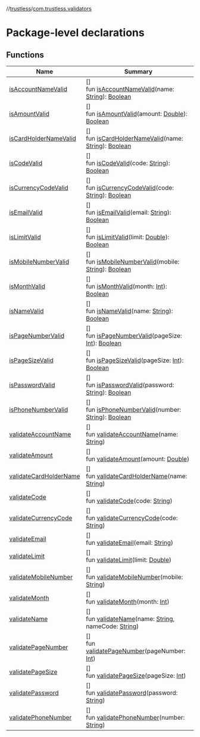 //[trustless](../../index.md)/[com.trustless.validators](index.md)

# Package-level declarations

## Functions

| Name | Summary |
|---|---|
| [isAccountNameValid](is-account-name-valid.md) | []<br>fun [isAccountNameValid](is-account-name-valid.md)(name: [String](https://kotlinlang.org/api/latest/jvm/stdlib/kotlin/-string/index.html)): [Boolean](https://kotlinlang.org/api/latest/jvm/stdlib/kotlin/-boolean/index.html) |
| [isAmountValid](is-amount-valid.md) | []<br>fun [isAmountValid](is-amount-valid.md)(amount: [Double](https://kotlinlang.org/api/latest/jvm/stdlib/kotlin/-double/index.html)): [Boolean](https://kotlinlang.org/api/latest/jvm/stdlib/kotlin/-boolean/index.html) |
| [isCardHolderNameValid](is-card-holder-name-valid.md) | []<br>fun [isCardHolderNameValid](is-card-holder-name-valid.md)(name: [String](https://kotlinlang.org/api/latest/jvm/stdlib/kotlin/-string/index.html)): [Boolean](https://kotlinlang.org/api/latest/jvm/stdlib/kotlin/-boolean/index.html) |
| [isCodeValid](is-code-valid.md) | []<br>fun [isCodeValid](is-code-valid.md)(code: [String](https://kotlinlang.org/api/latest/jvm/stdlib/kotlin/-string/index.html)): [Boolean](https://kotlinlang.org/api/latest/jvm/stdlib/kotlin/-boolean/index.html) |
| [isCurrencyCodeValid](is-currency-code-valid.md) | []<br>fun [isCurrencyCodeValid](is-currency-code-valid.md)(code: [String](https://kotlinlang.org/api/latest/jvm/stdlib/kotlin/-string/index.html)): [Boolean](https://kotlinlang.org/api/latest/jvm/stdlib/kotlin/-boolean/index.html) |
| [isEmailValid](is-email-valid.md) | []<br>fun [isEmailValid](is-email-valid.md)(email: [String](https://kotlinlang.org/api/latest/jvm/stdlib/kotlin/-string/index.html)): [Boolean](https://kotlinlang.org/api/latest/jvm/stdlib/kotlin/-boolean/index.html) |
| [isLimitValid](is-limit-valid.md) | []<br>fun [isLimitValid](is-limit-valid.md)(limit: [Double](https://kotlinlang.org/api/latest/jvm/stdlib/kotlin/-double/index.html)): [Boolean](https://kotlinlang.org/api/latest/jvm/stdlib/kotlin/-boolean/index.html) |
| [isMobileNumberValid](is-mobile-number-valid.md) | []<br>fun [isMobileNumberValid](is-mobile-number-valid.md)(mobile: [String](https://kotlinlang.org/api/latest/jvm/stdlib/kotlin/-string/index.html)): [Boolean](https://kotlinlang.org/api/latest/jvm/stdlib/kotlin/-boolean/index.html) |
| [isMonthValid](is-month-valid.md) | []<br>fun [isMonthValid](is-month-valid.md)(month: [Int](https://kotlinlang.org/api/latest/jvm/stdlib/kotlin/-int/index.html)): [Boolean](https://kotlinlang.org/api/latest/jvm/stdlib/kotlin/-boolean/index.html) |
| [isNameValid](is-name-valid.md) | []<br>fun [isNameValid](is-name-valid.md)(name: [String](https://kotlinlang.org/api/latest/jvm/stdlib/kotlin/-string/index.html)): [Boolean](https://kotlinlang.org/api/latest/jvm/stdlib/kotlin/-boolean/index.html) |
| [isPageNumberValid](is-page-number-valid.md) | []<br>fun [isPageNumberValid](is-page-number-valid.md)(pageSize: [Int](https://kotlinlang.org/api/latest/jvm/stdlib/kotlin/-int/index.html)): [Boolean](https://kotlinlang.org/api/latest/jvm/stdlib/kotlin/-boolean/index.html) |
| [isPageSizeValid](is-page-size-valid.md) | []<br>fun [isPageSizeValid](is-page-size-valid.md)(pageSize: [Int](https://kotlinlang.org/api/latest/jvm/stdlib/kotlin/-int/index.html)): [Boolean](https://kotlinlang.org/api/latest/jvm/stdlib/kotlin/-boolean/index.html) |
| [isPasswordValid](is-password-valid.md) | []<br>fun [isPasswordValid](is-password-valid.md)(password: [String](https://kotlinlang.org/api/latest/jvm/stdlib/kotlin/-string/index.html)): [Boolean](https://kotlinlang.org/api/latest/jvm/stdlib/kotlin/-boolean/index.html) |
| [isPhoneNumberValid](is-phone-number-valid.md) | []<br>fun [isPhoneNumberValid](is-phone-number-valid.md)(number: [String](https://kotlinlang.org/api/latest/jvm/stdlib/kotlin/-string/index.html)): [Boolean](https://kotlinlang.org/api/latest/jvm/stdlib/kotlin/-boolean/index.html) |
| [validateAccountName](validate-account-name.md) | []<br>fun [validateAccountName](validate-account-name.md)(name: [String](https://kotlinlang.org/api/latest/jvm/stdlib/kotlin/-string/index.html)) |
| [validateAmount](validate-amount.md) | []<br>fun [validateAmount](validate-amount.md)(amount: [Double](https://kotlinlang.org/api/latest/jvm/stdlib/kotlin/-double/index.html)) |
| [validateCardHolderName](validate-card-holder-name.md) | []<br>fun [validateCardHolderName](validate-card-holder-name.md)(name: [String](https://kotlinlang.org/api/latest/jvm/stdlib/kotlin/-string/index.html)) |
| [validateCode](validate-code.md) | []<br>fun [validateCode](validate-code.md)(code: [String](https://kotlinlang.org/api/latest/jvm/stdlib/kotlin/-string/index.html)) |
| [validateCurrencyCode](validate-currency-code.md) | []<br>fun [validateCurrencyCode](validate-currency-code.md)(code: [String](https://kotlinlang.org/api/latest/jvm/stdlib/kotlin/-string/index.html)) |
| [validateEmail](validate-email.md) | []<br>fun [validateEmail](validate-email.md)(email: [String](https://kotlinlang.org/api/latest/jvm/stdlib/kotlin/-string/index.html)) |
| [validateLimit](validate-limit.md) | []<br>fun [validateLimit](validate-limit.md)(limit: [Double](https://kotlinlang.org/api/latest/jvm/stdlib/kotlin/-double/index.html)) |
| [validateMobileNumber](validate-mobile-number.md) | []<br>fun [validateMobileNumber](validate-mobile-number.md)(mobile: [String](https://kotlinlang.org/api/latest/jvm/stdlib/kotlin/-string/index.html)) |
| [validateMonth](validate-month.md) | []<br>fun [validateMonth](validate-month.md)(month: [Int](https://kotlinlang.org/api/latest/jvm/stdlib/kotlin/-int/index.html)) |
| [validateName](validate-name.md) | []<br>fun [validateName](validate-name.md)(name: [String](https://kotlinlang.org/api/latest/jvm/stdlib/kotlin/-string/index.html), nameCode: [String](https://kotlinlang.org/api/latest/jvm/stdlib/kotlin/-string/index.html)) |
| [validatePageNumber](validate-page-number.md) | []<br>fun [validatePageNumber](validate-page-number.md)(pageNumber: [Int](https://kotlinlang.org/api/latest/jvm/stdlib/kotlin/-int/index.html)) |
| [validatePageSize](validate-page-size.md) | []<br>fun [validatePageSize](validate-page-size.md)(pageSize: [Int](https://kotlinlang.org/api/latest/jvm/stdlib/kotlin/-int/index.html)) |
| [validatePassword](validate-password.md) | []<br>fun [validatePassword](validate-password.md)(password: [String](https://kotlinlang.org/api/latest/jvm/stdlib/kotlin/-string/index.html)) |
| [validatePhoneNumber](validate-phone-number.md) | []<br>fun [validatePhoneNumber](validate-phone-number.md)(number: [String](https://kotlinlang.org/api/latest/jvm/stdlib/kotlin/-string/index.html)) |
